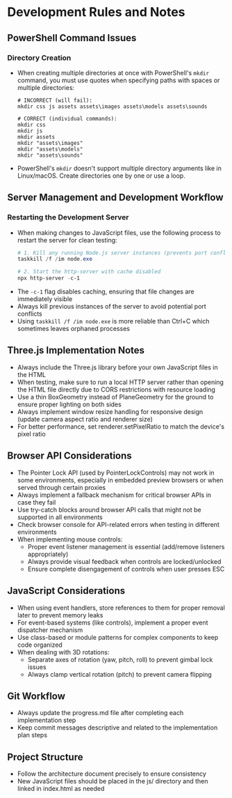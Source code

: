 # Development Rules and Notes

## PowerShell Command Issues

### Directory Creation
- When creating multiple directories at once with PowerShell's `mkdir` command, you must use quotes when specifying paths with spaces or multiple directories:
  ```
  # INCORRECT (will fail):
  mkdir css js assets assets\images assets\models assets\sounds
  
  # CORRECT (individual commands):
  mkdir css
  mkdir js
  mkdir assets
  mkdir "assets\images"
  mkdir "assets\models"
  mkdir "assets\sounds"
  ```

- PowerShell's `mkdir` doesn't support multiple directory arguments like in Linux/macOS. Create directories one by one or use a loop.

## Server Management and Development Workflow

### Restarting the Development Server
- When making changes to JavaScript files, use the following process to restart the server for clean testing:
  ```powershell
  # 1. Kill any running Node.js server instances (prevents port conflicts)
  taskkill /f /im node.exe
  
  # 2. Start the http-server with cache disabled
  npx http-server -c-1
  ```
- The `-c-1` flag disables caching, ensuring that file changes are immediately visible
- Always kill previous instances of the server to avoid potential port conflicts
- Using `taskkill /f /im node.exe` is more reliable than Ctrl+C which sometimes leaves orphaned processes

## Three.js Implementation Notes

- Always include the Three.js library before your own JavaScript files in the HTML
- When testing, make sure to run a local HTTP server rather than opening the HTML file directly due to CORS restrictions with resource loading
- Use a thin BoxGeometry instead of PlaneGeometry for the ground to ensure proper lighting on both sides
- Always implement window resize handling for responsive design (update camera aspect ratio and renderer size)
- For better performance, set renderer.setPixelRatio to match the device's pixel ratio

## Browser API Considerations

- The Pointer Lock API (used by PointerLockControls) may not work in some environments, especially in embedded preview browsers or when served through certain proxies
- Always implement a fallback mechanism for critical browser APIs in case they fail
- Use try-catch blocks around browser API calls that might not be supported in all environments
- Check browser console for API-related errors when testing in different environments
- When implementing mouse controls:
  - Proper event listener management is essential (add/remove listeners appropriately)
  - Always provide visual feedback when controls are locked/unlocked
  - Ensure complete disengagement of controls when user presses ESC

## JavaScript Considerations

- When using event handlers, store references to them for proper removal later to prevent memory leaks
- For event-based systems (like controls), implement a proper event dispatcher mechanism
- Use class-based or module patterns for complex components to keep code organized
- When dealing with 3D rotations:
  - Separate axes of rotation (yaw, pitch, roll) to prevent gimbal lock issues
  - Always clamp vertical rotation (pitch) to prevent camera flipping

## Git Workflow

- Always update the progress.md file after completing each implementation step
- Keep commit messages descriptive and related to the implementation plan steps

## Project Structure

- Follow the architecture document precisely to ensure consistency
- New JavaScript files should be placed in the js/ directory and then linked in index.html as needed